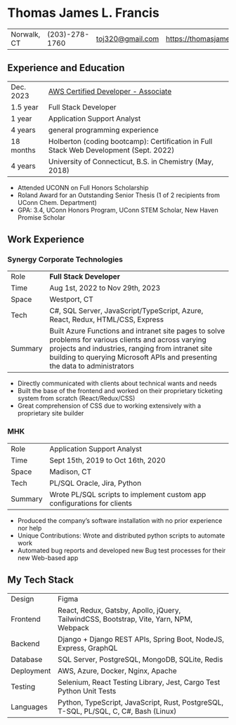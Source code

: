 # Thomas James L. Francis

|             |                |                  |                                          |
| ----------- | -------------- | ---------------- | ---------------------------------------- |
| Norwalk, CT | (203)-278-1760 | toj320@gmail.com | https://thomasjamesfrancis.com/portfolio |

## Experience and Education

|           |                                                                                                                      |
| --------- | -------------------------------------------------------------------------------------------------------------------- |
| Dec. 2023 | [AWS Certified Developer - Associate](https://www.credly.com/badges/a74d35dd-36ff-4272-9d72-b1cf6a6360f5/public_url) |
| 1.5 year  | Full Stack Developer                                                                                                 |
| 1 year    | Application Support Analyst                                                                                          |
| 4 years   | general programming experience                                                                                       |
| 18 months | Holberton (coding bootcamp): Certification in Full Stack Web Development (Sept. 2022)                                |
| 4 years   | University of Connecticut, B.S. in Chemistry (May, 2018)                                                             |

- Attended UCONN on Full Honors Scholarship
- Roland Award for an Outstanding Senior Thesis (1 of 2 recipients from UConn Chem. Department)
- GPA: 3.4, UConn Honors Program, UConn STEM Scholar, New Haven Promise Scholar

## Work Experience

### Synergy Corporate Technologies

|         |                                                                                                                                                                                                                                          |
| ------- | ---------------------------------------------------------------------------------------------------------------------------------------------------------------------------------------------------------------------------------------- |
| Role    | <b>Full Stack Developer</b>                                                                                                                                                                                                              |
| Time    | Aug 1st, 2022 to Nov 29th, 2023                                                                                                                                                                                                          |
| Space   | Westport, CT                                                                                                                                                                                                                             |
| Tech    | C#, SQL Server, JavaScript/TypeScript, Azure, React, Redux, HTML/CSS, Express                                                                                                                                                            |
| Summary | Built Azure Functions and intranet site pages to solve problems for various clients and across varying projects and industries, ranging from intranet site building to querying Microsoft APIs and presenting the data to administrators |

- Directly communicated with clients about technical wants and needs
- Built the base of the frontend and worked on their proprietary ticketing system from scratch (React/Redux/CSS)
- Great comprehension of CSS due to working extensively with a proprietary site builder

### MHK

|         |                                                                         |
| ------- | ----------------------------------------------------------------------- |
| Role    | Application Support Analyst                                             |
| Time    | Sept 15th, 2019 to Oct 16th, 2020                                       |
| Space   | Madison, CT                                                             |
| Tech    | PL/SQL Oracle, Jira, Python                                             |
| Summary | Wrote PL/SQL scripts to implement custom app configurations for clients |

- Produced the company’s software installation with no prior experience nor help
- Unique Contributions: Wrote and distributed python scripts to automate work
- Automated bug reports and developed new Bug test processes for their new Web-based app

## My Tech Stack

|            |                                                                                        |
| ---------- | -------------------------------------------------------------------------------------- |
| Design     | Figma                                                                                  |
| Frontend   | React, Redux, Gatsby, Apollo, jQuery, TailwindCSS, Bootstrap, Vite, Yarn, NPM, Webpack |
| Backend    | Django + Django REST APIs, Spring Boot, NodeJS, Express, GraphQL                       |
| Database   | SQL Server, PostgreSQL, MongoDB, SQLite, Redis                                         |
| Deployment | AWS, Azure, Docker, Nginx, Apache                                                      |
| Testing    | Selenium, React Testing Library, Jest, Cargo Test Python Unit Tests                    |
| Languages  | Python, TypeScript, JavaScript, Rust, PostgreSQL, T-SQL, PL/SQL, C, C#, Bash (Linux)   |
